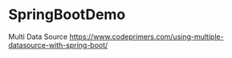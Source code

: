 # SpringBootDemo

Multi Data Source 
https://www.codeprimers.com/using-multiple-datasource-with-spring-boot/
